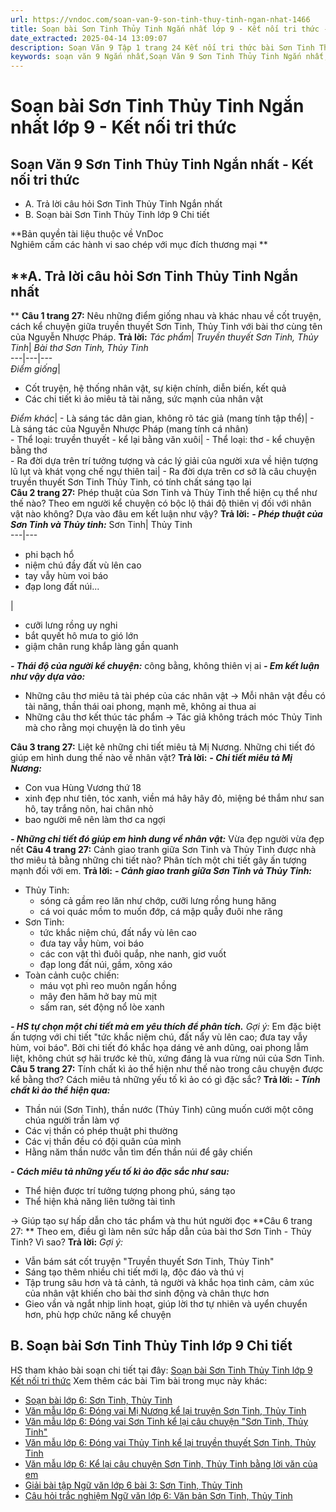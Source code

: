 ```yaml
---
url: https://vndoc.com/soan-van-9-son-tinh-thuy-tinh-ngan-nhat-1466
title: Soạn bài Sơn Tinh Thủy Tinh Ngắn nhất lớp 9 - Kết nối tri thức - VnDoc.com
date_extracted: 2025-04-14 13:09:07
description: Soạn Văn 9 Tập 1 trang 24 Kết nối tri thức bài Sơn Tinh Thủy Tinh - Ngắn nhất gồm phần trả lời chi tiết, đầy đủ, bám sát các câu hỏi, yêu cầu trong SGK (chỉ có trên VnDoc). Mời các bạn tham khảo.
keywords: soạn văn 9 Ngắn nhất,Soạn Văn 9 Sơn Tinh Thủy Tinh Ngắn nhất,Soạn bài Sơn Tinh Thủy Tinh Ngắn nhất,soạn văn 9 Tập 1 trang 24 Kết nối tri thức Ngắn nhất,Sơn Tinh Thủy Tinh lớp 9 Kết nối tri thức,Sơn Tinh Thủy Tinh trang 24,bài thơ Sơn Tinh Thủy Tinh,văn 9,ngữ văn 9,soạn văn 9 kết nối tri thức Ngắn nhất,soạn văn 9 tập 1,giải văn 9,soạn ngữ văn 9,giải ngữ văn 9,giải sgk ngữ văn 9
---
```


# Soạn bài Sơn Tinh Thủy Tinh Ngắn nhất lớp 9 - Kết nối tri thức
## **Soạn Văn 9 Sơn Tinh Thủy Tinh Ngắn nhất - Kết nối tri thức**
  * A. Trả lời câu hỏi Sơn Tinh Thủy Tinh Ngắn nhất
  * B. Soạn bài Sơn Tinh Thủy Tinh lớp 9 Chi tiết

**Bản quyền tài liệu thuộc về VnDoc  
Nghiêm cấm các hành vi sao chép với mục đích thương mại **
## **A. Trả lời câu hỏi Sơn Tinh Thủy Tinh Ngắn nhất  
**
**Câu 1 trang 27:** Nêu những điểm giống nhau và khác nhau về cốt truyện, cách kể chuyện giữa truyền thuyết Sơn Tinh, Thủy Tinh với bài thơ cùng tên của Nguyễn Nhược Pháp.
**Trả lời:**
_Tác phẩm_|  _Truyền thuyết Sơn Tinh, Thủy Tinh_|  _Bài thơ Sơn Tinh, Thủy Tinh_  
---|---|---  
 _Điểm giống_| 
  * Cốt truyện, hệ thống nhân vật, sự kiện chính, diễn biến, kết quả
  * Các chi tiết kì ảo miêu tả tài năng, sức mạnh của nhân vật

 _Điểm khác_|  \- Là sáng tác dân gian, không rõ tác giả \(mang tính tập thể\)| \- Là sáng tác của Nguyễn Nhược Pháp \(mang tính cá nhân\)  
\- Thể loại: truyền thuyết - kể lại bằng văn xuôi| \- Thể loại: thơ - kể chuyện bằng thơ  
\- Ra đời dựa trên trí tưởng tượng và các lý giải của người xưa về hiện tượng lũ lụt và khát vọng chế ngự thiên tai| \- Ra đời dựa trên cơ sở là câu chuyện truyền thuyết Sơn Tinh Thủy Tinh, có tính chất sáng tạo lại  
**Câu 2 trang 27:** Phép thuật của Sơn Tinh và Thủy Tinh thể hiện cụ thể như thế nào? Theo em người kể chuyện có bộc lộ thái độ thiên vị đối với nhân vật nào không? Dựa vào đâu em kết luận như vậy?
**Trả lời:**
_**\- Phép thuật của Sơn Tinh và Thủy tinh:**_
Sơn Tinh| Thủy Tinh  
---|---  
  * phi bạch hổ
  * niệm chú đầy đất vù lên cao
  * tay vẫy hùm voi báo
  * đạp long đất núi...

| 
  * cưỡi lưng rồng uy nghi
  * bắt quyết hô mưa to gió lớn
  * giậm chân rung khắp làng gần quanh

 _**\- Thái độ của người kể chuyện:**_ công bằng, không thiên vị ai
 _**\- Em kết luận như vậy dựa vào:**_
  * Những câu thơ miêu tả tài phép của các nhân vật → Mỗi nhân vật đều có tài năng, thần thái oai phong, mạnh mẽ, không ai thua ai
  * Những câu thơ kết thúc tác phẩm → Tác giả không trách móc Thủy Tinh mà cho rằng mọi chuyện là do tình yêu

**Câu 3 trang 27:** Liệt kê những chi tiết miêu tả Mị Nương. Những chi tiết đó giúp em hình dung thế nào về nhân vật?
**Trả lời:**
_**\- Chi tiết miêu tả Mị Nương:**_
  * Con vua Hùng Vương thứ 18
  * xinh đẹp như tiên, tóc xanh, viền má hây hây đỏ, miệng bé thắm như san hô, tay trắng nõn, hai chân nhỏ
  * bao người mê nên làm thơ ca ngợi

 _**\- Những chi tiết đó giúp em hình dung về nhân vật:**_ Vừa đẹp người vừa đẹp nết
**Câu 4 trang 27:** Cảnh giao tranh giữa Sơn Tinh và Thủy Tinh được nhà thơ miêu tả bằng những chi tiết nào? Phân tích một chi tiết gây ấn tượng mạnh đối với em.
**Trả lời:**
_**\- Cảnh giao tranh giữa Sơn Tinh và Thủy Tinh:**_
  * Thủy Tinh:
    * sóng cả gầm reo lăn như chớp, cưỡi lưng rồng hung hăng
    * cá voi quác mồm to muốn đớp, cá mập quẫy đuôi nhe răng
  * Sơn Tinh:
    * tức khắc niệm chú, đất nẩy vù lên cao
    * đưa tay vẫy hùm, voi báo
    * các con vật thì đuôi quắp, nhe nanh, giơ vuốt
    * đạp long đất núi, gầm, xông xáo
  * Toàn cảnh cuộc chiến:
    * máu vọt phì reo muôn ngấn hồng
    * mây đen hăm hở bay mù mịt
    * sấm ran, sét động nổ lòe xanh

 _**\- HS tự chọn một chi tiết mà em yêu thích để phân tích.**_
_Gợi ý:_
Em đặc biệt ấn tượng với chi tiết "tức khắc niệm chú, đất nẩy vù lên cao; đưa tay vẫy hùm, voi báo". Bởi chi tiết đó khắc họa dáng vẻ anh dũng, oai phong lẫm liệt, không chút sợ hãi trước kẻ thù, xứng đáng là vua rừng núi của Sơn Tinh.
**Câu 5 trang 27:** Tính chất kì ảo thể hiện như thế nào trong câu chuyện được kể bằng thơ? Cách miêu tả những yếu tố kì ảo có gì đặc sắc?
**Trả lời:**
_**\- Tính chất kì ảo thể hiện qua:**_
  * Thần núi \(Sơn Tinh\), thần nước \(Thủy Tinh\) cũng muốn cưới một công chúa người trần làm vợ
  * Các vị thần có phép thuật phi thường
  * Các vị thần đều có đội quân của mình
  * Hằng năm thần nước vẫn tìm đến thần núi để gây chiến

 _**\- Cách miêu tả những yếu tố kì ảo đặc sắc như sau:**_
  * Thể hiện được trí tưởng tượng phong phú, sáng tạo
  * Thể hiện khả năng liên tưởng tài tình

→ Giúp tạo sự hấp dẫn cho tác phẩm và thu hút người đọc
**Câu 6 trang 27: ** Theo em, điều gì làm nên sức hấp dẫn của bài thơ Sơn Tinh - Thủy Tinh? Vì sao?
**Trả lời:**
_Gợi ý:_
  * Vẫn bám sát cốt truyện "Truyền thuyết Sơn Tinh, Thủy Tinh"
  * Sáng tạo thêm nhiều chi tiết mới lạ, độc đáo và thú vị
  * Tập trung sâu hơn và tả cảnh, tả người và khắc họa tình cảm, cảm xúc của nhân vật khiến cho bài thơ sinh động và chân thực hơn
  * Gieo vần và ngắt nhịp linh hoạt, giúp lời thơ tự nhiên và uyển chuyển hơn, phù hợp chức năng kể chuyện

## **B. Soạn bài Sơn Tinh Thủy Tinh lớp 9 Chi tiết**
HS tham khảo bài soạn chi tiết tại đây: [Soạn bài Sơn Tinh Thủy Tinh lớp 9 Kết nối tri thức](<https://vndoc.com/soan-van-9-son-tinh-thuy-tinh-chi-tiet-319081>)
Xem thêm các bài Tìm bài trong mục này khác:
  * [Soạn bài lớp 6: Sơn Tinh, Thủy Tinh](</soan-bai-lop-6-son-tinh-thuy-tinh-112946>)
  * [Văn mẫu lớp 6: Đóng vai Mị Nương kể lại truyện Sơn Tinh, Thủy Tinh](</van-mau-lop-6-dong-vai-mi-nuong-ke-lai-truyen-son-tinh-thuy-tinh-141041>)
  * [Văn mẫu lớp 6: Đóng vai Sơn Tinh kể lại câu chuyện "Sơn Tinh, Thủy Tinh"](</van-mau-lop-6-dong-vai-son-tinh-ke-lai-cau-chuyen-son-tinh-thuy-tinh-141040>)
  * [Văn mẫu lớp 6: Đóng vai Thủy Tinh kể lại truyền thuyết Sơn Tinh, Thủy Tinh](</van-mau-lop-6-dong-vai-thuy-tinh-ke-lai-truyen-thuyet-son-tinh-thuy-tinh-141039>)
  * [Văn mẫu lớp 6: Kể lại câu chuyện Sơn Tinh, Thủy Tinh bằng lời văn của em](</van-mau-lop-6-ke-lai-cau-chuyen-son-tinh-thuy-tinh-bang-loi-van-cua-em-127757>)
  * [Giải bài tập Ngữ văn lớp 6 bài 3: Sơn Tinh, Thủy Tinh](</giai-bai-tap-ngu-van-lop-6-bai-3-son-tinh-thuy-tinh-137555>)
  * [Câu hỏi trắc nghiệm Ngữ văn lớp 6: Văn bản Sơn Tinh, Thủy Tinh](</cau-hoi-trac-nghiem-ngu-van-lop-6-van-ban-son-tinh-thuy-tinh-133703>)

